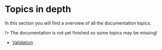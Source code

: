 # Topics in depth

In this section you will find a overview of all the documentation topics.

!> The documentation is not yet finished so some topics may be missing!

- [Validation](/validation)